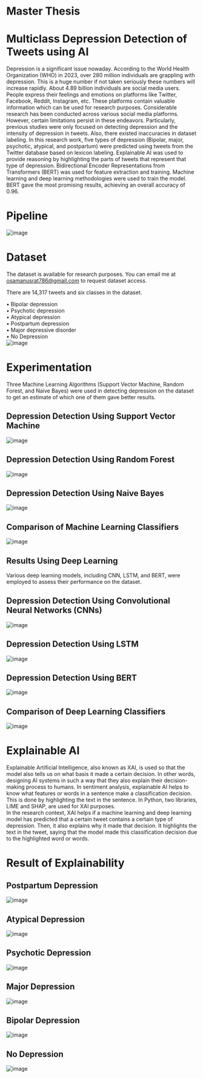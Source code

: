 # Master Thesis

# Multiclass Depression Detection of Tweets using AI
Depression is a significant issue nowaday. According to the World Health Organization (WHO) in 2023, over 280 million individuals are grappling with depression. This is a huge number if not taken seriously these numbers will increase rapidly. About 4.89 billion individuals are social media users. People express their feelings and emotions on platforms like Twitter, Facebook, Reddit, Instagram, etc. These platforms contain valuable information which can be used for research purposes. Considerable research has been conducted across various social media platforms. However, certain limitations persist in these endeavors. Particularly, previous studies were only focused on detecting depression and the intensity of depression in tweets. Also, there existed inaccuracies in dataset labeling. In this research work, five types of depression (Bipolar, major, psychotic, atypical, and postpartum) were predicted using tweets from the Twitter database based on lexicon labeling. Explainable AI was used to provide reasoning by highlighting the parts of tweets that represent that type of depression. Bidirectional Encoder Representations from Transformers (BERT) was used for feature extraction and training. Machine learning and deep learning methodologies were used to train the model. BERT gave the most promising results, achieving an overall accuracy of 0.96.

# Pipeline

![image](https://github.com/mnusrat786/Multiclass-Depression-Detection-of-Tweets-using-AI/assets/45511078/073535a3-905b-4997-a6a9-da3ee88f1f17)


# Dataset
The dataset is available for research purposes. You can email me at osamanusrat786@gmail.com to request dataset access.

There are 14,317 tweets and six classes in the dataset. <br>

• Bipolar depression  <br>
• Psychotic depression  <br>
• Atypical depression <br>
• Postpartum depression <br>
• Major depressive disorder <br>
• No Depression <br>
![image](https://github.com/mnusrat786/Multiclass-Depression-Detection-of-Tweets-using-AI/assets/45511078/0c02cab1-d7cc-4dce-a43f-8ff676187aae)

# Experimentation
Three Machine Learning Algorithms (Support Vector Machine, Random Forest, and Naive Bayes) were used in detecting depression on the dataset to get an estimate of which one of them gave better results.
## Depression Detection Using Support Vector Machine
![image](https://github.com/mnusrat786/Multiclass-Depression-Detection-of-Tweets-using-AI/assets/45511078/f260b51e-84ef-4774-bce4-6cccf61ea15b)
## Depression Detection Using Random Forest
![image](https://github.com/mnusrat786/Multiclass-Depression-Detection-of-Tweets-using-AI/assets/45511078/1e907016-a2e2-4c5e-b953-aed321b8a75d)
## Depression Detection Using Naive Bayes
![image](https://github.com/mnusrat786/Multiclass-Depression-Detection-of-Tweets-using-AI/assets/45511078/02b6e85b-90bc-4052-ac1b-02c9b15bf82f)
## Comparison of Machine Learning Classifiers
![image](https://github.com/mnusrat786/Multiclass-Depression-Detection-of-Tweets-using-AI/assets/45511078/d0ddac07-7fbd-452a-bb1b-d15d91548bf3)

## Results Using Deep Learning
Various deep learning models, including CNN, LSTM, and BERT, were employed to assess their performance on the
dataset.

## Depression Detection Using Convolutional Neural Networks (CNNs)
![image](https://github.com/mnusrat786/Multiclass-Depression-Detection-of-Tweets-using-AI/assets/45511078/2a7be19a-9ad6-40c1-ad73-d01edf79a672)

## Depression Detection Using LSTM
![image](https://github.com/mnusrat786/Multiclass-Depression-Detection-of-Tweets-using-AI/assets/45511078/501ddac0-16ac-442d-a2bd-57770efc206d)

## Depression Detection Using BERT
![image](https://github.com/mnusrat786/Multiclass-Depression-Detection-of-Tweets-using-AI/assets/45511078/8373af7e-bf78-4135-88df-d56fd12ee74f)

## Comparison of Deep Learning Classifiers
![image](https://github.com/mnusrat786/Multiclass-Depression-Detection-of-Tweets-using-AI/assets/45511078/1b493f7e-9a7c-4121-b414-e13cb8175779)

# Explainable AI
Explainable Artificial Intelligence, also known as XAI, is used so that the model also tells us on what basis it made
a certain decision. In other words, designing AI systems in such a way that they also explain their decision-making
process to humans. In sentiment analysis, explainable AI helps to know what features or words in a sentence make a
classification decision. This is done by highlighting the text in the sentence. In Python, two libraries, LIME and SHAP,
are used for XAI purposes. <br>
In the research context, XAI helps if a machine learning and deep learning model has predicted that a certain tweet
contains a certain type of depression. Then, it also explains why it made that decision. It highlights the text in the tweet,
saying that the model made this classification decision due to the highlighted word or words. <br>
# Result of Explainability
## Postpartum Depression
![image](https://github.com/mnusrat786/Multiclass-Depression-Detection-of-Tweets-using-AI/assets/45511078/72df4f3a-5050-4133-84ad-b0fbc6916ea0)

## Atypical Depression 
![image](https://github.com/mnusrat786/Multiclass-Depression-Detection-of-Tweets-using-AI/assets/45511078/6b8b872e-449f-4a75-a873-14486b72e85e)

## Psychotic Depression
![image](https://github.com/mnusrat786/Multiclass-Depression-Detection-of-Tweets-using-AI/assets/45511078/c0978aac-821e-465c-9155-37ca3dab71ba)

## Major Depression
![image](https://github.com/mnusrat786/Multiclass-Depression-Detection-of-Tweets-using-AI/assets/45511078/87e9a9b2-10a4-4692-b83c-3824057834d2)

## Bipolar Depression
![image](https://github.com/mnusrat786/Multiclass-Depression-Detection-of-Tweets-using-AI/assets/45511078/aa0d024d-c88d-441b-9f7f-af996bdfc2c9)

## No Depression
![image](https://github.com/mnusrat786/Multiclass-Depression-Detection-of-Tweets-using-AI/assets/45511078/d826b6fb-4e94-4018-b071-ca829490dbc5)




